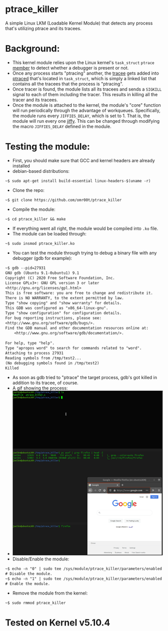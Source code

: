 # ptrace_killer
A simple Linux LKM (Loadable Kernel Module) that detects any process that's utilizing ptrace and its tracees.

# Background: 
* This kernel module relies upon the Linux kernel's `task_struct` `ptrace` [member](https://elixir.bootlin.com/linux/latest/source/include/linux/sched.h#L661) to detect whether a debugger is present or not.
* Once any process starts "ptracing" another, the [tracee](https://man7.org/linux/man-pages/man2/ptrace.2.html) gets added into [ptraced](https://elixir.bootlin.com/linux/latest/source/include/linux/sched.h#L867) that's located in `task_struct`, which is simply a linked list that contains all the tracees that the process is "ptracing".
* Once tracer is found, the module lists all its tracees and sends a `SIGKILL` signal to each of them including the tracer. This results in killing all the tracer and its tracees.
* Once the module is attached to the kernel, the module's "core" function will run periodically through the advantage of workqueues. Specifically, the module runs every `JIFFIES_DELAY`, which is set to 1. That is, the module will run every one [jiffy](https://www.oreilly.com/library/view/linux-device-drivers/9781785280009/4041820a-bbe4-4502-8ef9-d1913e133332.xhtml). This can be changed through modifying the macro `JIFFIES_DELAY` defined in the module.
# Testing the module:
* First, you should make sure that GCC and kernel headers are already installed 
* debian-based distributions:
```
~$ sudo apt-get install build-essential linux-headers-$(uname -r)
```
* Clone the repo:
```
~$ git clone https://github.com/omr00t/ptrace_killer
```
* Compile the module:
```
~$ cd ptrace_killer && make
```
* If everything went all right, the module would be compiled into `.ko` file.
* The module can be loaded through:
```
~$ sudo insmod ptrace_killer.ko
```
* You can test the module through trying to debug a binary file with any debugger (gdb for example):
```
~$ gdb --pid=27931
GNU gdb (Ubuntu 9.1-0ubuntu1) 9.1
Copyright (C) 2020 Free Software Foundation, Inc.
License GPLv3+: GNU GPL version 3 or later <http://gnu.org/licenses/gpl.html>
This is free software: you are free to change and redistribute it.
There is NO WARRANTY, to the extent permitted by law.
Type "show copying" and "show warranty" for details.
This GDB was configured as "x86_64-linux-gnu".
Type "show configuration" for configuration details.
For bug reporting instructions, please see:
<http://www.gnu.org/software/gdb/bugs/>.
Find the GDB manual and other documentation resources online at:
    <http://www.gnu.org/software/gdb/documentation/>.

For help, type "help".
Type "apropos word" to search for commands related to "word".
Attaching to process 27931
Reading symbols from /tmp/test2...
(No debugging symbols found in /tmp/test2)
Killed
```
* As soon as gdb tried to "ptrace" the target process, gdb's got killed in addition to its tracee, of course.
* A gif showing the process:
* ![ptrace_killer](gif/ptrace_killer.gif)
* Disable/Enable the module:
```
~$ echo -n "0" | sudo tee /sys/module/ptrace_killer/parameters/enabled  # Disable the module.
~$ echo -n "1" | sudo tee /sys/module/ptrace_killer/parameters/enabled  # Enable the module.
```
* Remove the module from the kernel:
```
~$ sudo rmmod ptrace_killer
```
# Tested on Kernel v5.10.4
